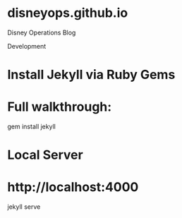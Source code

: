 # disneyops.github.io
Disney Operations Blog


Development
###
# Install Jekyll via Ruby Gems
# Full walkthrough: 
gem install jekyll

# Local Server
# http://localhost:4000
jekyll serve 

